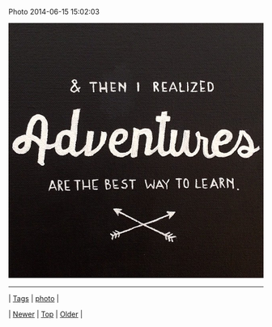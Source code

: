 <!--
title: Photo 2014-06-15 15
date: 2020-06-28T15:27:00.327Z
tags: photo
-->


Photo 2014-06-15 15:02:03

![](88859874785-0.jpg)

<!--BOTTOM-POST-NAVIGATION-->
---

| [Tags](tags.md) | [photo](tag-photo.md) |

| [Newer](88859264004.md) | [Top](index.md) | [Older](88861003599.md) |